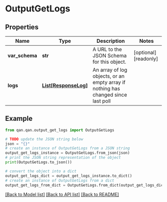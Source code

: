 # OutputGetLogs


## Properties

Name | Type | Description | Notes
------------ | ------------- | ------------- | -------------
**var_schema** | **str** | A URL to the JSON Schema for this object. | [optional] [readonly] 
**logs** | [**List[ResponseLog]**](ResponseLog.md) | An array of log objects, or an empty array if nothing has changed since last poll | 

## Example

```python
from qan.qan.output_get_logs import OutputGetLogs

# TODO update the JSON string below
json = "{}"
# create an instance of OutputGetLogs from a JSON string
output_get_logs_instance = OutputGetLogs.from_json(json)
# print the JSON string representation of the object
print(OutputGetLogs.to_json())

# convert the object into a dict
output_get_logs_dict = output_get_logs_instance.to_dict()
# create an instance of OutputGetLogs from a dict
output_get_logs_from_dict = OutputGetLogs.from_dict(output_get_logs_dict)
```
[[Back to Model list]](../README.md#documentation-for-models) [[Back to API list]](../README.md#documentation-for-api-endpoints) [[Back to README]](../README.md)


